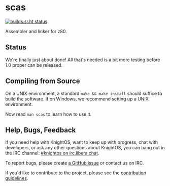 # scas

[![builds.sr.ht
status](https://builds.sr.ht/~pixelherodev/scas/commits.svg)](https://builds.sr.ht/~pixelherodev/scas/commits?)


Assembler and linker for z80.

## Status

We're finally just about done! All that's needed is a bit more testing before
1.0 proper can be released.

## Compiling from Source

On a UNIX environment, a standard `make && make install` should suffice to
build the software. If on Windows, we recommend setting up a UNIX environment.

Now read `man scas` to learn how to use it.

## Help, Bugs, Feedback

If you need help with KnightOS, want to keep up with progress, chat with
developers, or ask any other questions about KnightOS, you can hang out in the
IRC channel: [#knightos on irc.libera.chat](http://web.libera.chat).
 
To report bugs, please create [a GitHub issue](https://github.com/KnightOS/KnightOS/issues/new) or contact us on IRC.
 
If you'd like to contribute to the project, please see the [contribution guidelines](http://www.knightos.org/contributing).
